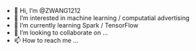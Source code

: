 - 👋 Hi, I’m @ZWANG1212
- 👀 I’m interested in machine learning / computatial advertising
- 🌱 I’m currently learning Spark / TensorFlow
- 💞️ I’m looking to collaborate on ...
- 📫 How to reach me ...

<!---
ZWANG1212/ZWANG1212 is a ✨ special ✨ repository because its `README.md` (this file) appears on your GitHub profile.
You can click the Preview link to take a look at your changes.
--->
